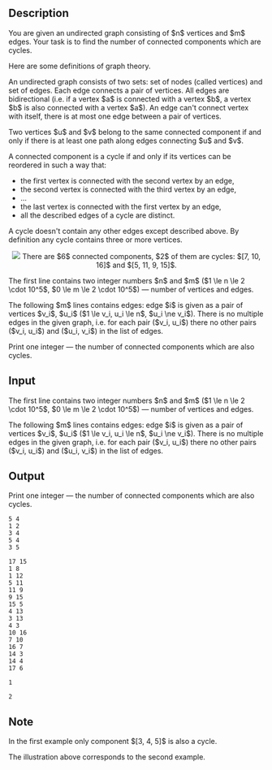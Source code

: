 ## Description

<div><p>You are given an undirected graph consisting of $n$ vertices and $m$ edges. Your task is to find the number of connected components which are cycles.</p><p>Here are some definitions of graph theory.</p><p>An undirected graph consists of two sets: set of nodes (called vertices) and set of edges. Each edge connects a pair of vertices. All edges are bidirectional (i.e. if a vertex $a$ is connected with a vertex $b$, a vertex $b$ is also connected with a vertex $a$). An edge can't connect vertex with itself, there is at most one edge between a pair of vertices.</p><p>Two vertices $u$ and $v$ belong to the same connected component if and only if there is at least one path along edges connecting $u$ and $v$.</p><p>A connected component is a cycle if and only if its vertices can be reordered in such a way that:</p><ul> <li> the first vertex is connected with the second vertex by an edge, </li><li> the second vertex is connected with the third vertex by an edge, </li><li> ... </li><li> the last vertex is connected with the first vertex by an edge, </li><li> all the described edges of a cycle are distinct. </li></ul><p>A cycle doesn't contain any other edges except described above. By definition any cycle contains three or more vertices.</p><center> <img class="tex-graphics" src="file://4Zy0yJhC.png" style="max-width: 100.0%;max-height: 100.0%;">   <span class="tex-font-size-small">There are $6$ connected components, $2$ of them are cycles: $[7, 10, 16]$ and $[5, 11, 9, 15]$.</span> </center></div><div class="input-specification"><p>The first line contains two integer numbers $n$ and $m$ ($1 \le n \le 2 \cdot 10^5$, $0 \le m \le 2 \cdot 10^5$) — number of vertices and edges.</p><p>The following $m$ lines contains edges: edge $i$ is given as a pair of vertices $v_i$, $u_i$ ($1 \le v_i, u_i \le n$, $u_i \ne v_i$). There is no multiple edges in the given graph, i.e. for each pair ($v_i, u_i$) there no other pairs ($v_i, u_i$) and ($u_i, v_i$) in the list of edges.</p></div><div class="output-specification"><p>Print one integer — the number of connected components which are also cycles.</p></div>

## Input

<p>The first line contains two integer numbers $n$ and $m$ ($1 \le n \le 2 \cdot 10^5$, $0 \le m \le 2 \cdot 10^5$) — number of vertices and edges.</p><p>The following $m$ lines contains edges: edge $i$ is given as a pair of vertices $v_i$, $u_i$ ($1 \le v_i, u_i \le n$, $u_i \ne v_i$). There is no multiple edges in the given graph, i.e. for each pair ($v_i, u_i$) there no other pairs ($v_i, u_i$) and ($u_i, v_i$) in the list of edges.</p>

## Output

<p>Print one integer — the number of connected components which are also cycles.</p>





```input1
5 4
1 2
3 4
5 4
3 5

```




```input2
17 15
1 8
1 12
5 11
11 9
9 15
15 5
4 13
3 13
4 3
10 16
7 10
16 7
14 3
14 4
17 6

```




```output1
1

```




```output2
2

```



## Note

<p>In the first example only component $[3, 4, 5]$ is also a cycle.</p><p>The illustration above corresponds to the second example.</p>
